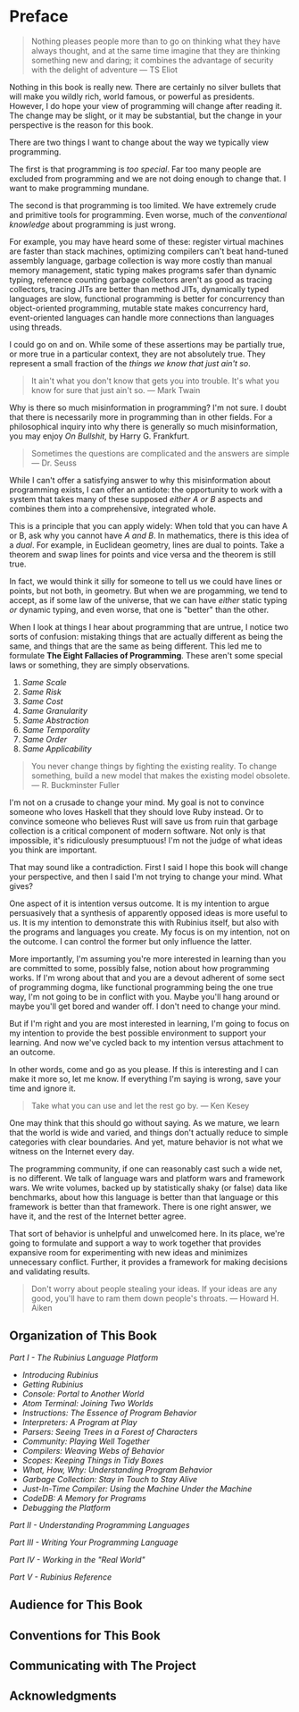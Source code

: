 # Preface

> Nothing pleases people more than to go on thinking what they have always thought, and at the same time imagine that they are thinking something new and daring; it combines the advantage of security with the delight of adventure &mdash; TS Eliot

Nothing in this book is really new. There are certainly no silver bullets that will make you wildly rich, world famous, or powerful as presidents. However, I do hope your view of programming will change after reading it. The change may be slight, or it may be substantial, but the change in your perspective is the reason for this book.

There are two things I want to change about the way we typically view programming.

The first is that programming is _too special_. Far too many people are excluded from programming and we are not doing enough to change that. I want to make programming mundane.

The second is that programming is too limited. We have extremely crude and primitive tools for programming. Even worse, much of the _conventional knowledge_ about programming is just wrong.

For example, you may have heard some of these: register virtual machines are faster than stack machines, optimizing compilers can't beat hand-tuned assembly language, garbage collection is way more costly than manual memory management, static typing makes programs safer than dynamic typing, reference counting garbage collectors aren't as good as tracing collectors, tracing JITs are better than method JITs, dynamically typed languages are slow, functional programming is better for concurrency than object-oriented programming, mutable state makes concurrency hard, event-oriented languages can handle more connections than languages using threads.

I could go on and on. While some of these assertions may be partially true, or more true in a particular context, they are not absolutely true. They represent a small fraction of the _things we know that just ain't so_.

> It ain't what you don't know that gets you into trouble. It's what you know for sure that just ain't so. &mdash; Mark Twain

Why is there so much misinformation in programming? I'm not sure. I doubt that there is necessarily more in programming than in other fields. For a philosophical inquiry into why there is generally so much misinformation, you may enjoy _On Bullshit_, by Harry G. Frankfurt.

> Sometimes the questions are complicated and the answers are simple &mdash; Dr. Seuss

While I can't offer a satisfying answer to why this misinformation about programming exists, I can offer an antidote: the opportunity to work with a system that takes many of these supposed _either A or B_ aspects and combines them into a comprehensive, integrated whole.

This is a principle that you can apply widely: When told that you can have A or B, ask why you cannot have _A and B_. In mathematics, there is this idea of a _dual_. For example, in Euclidean geometry, lines are dual to points. Take a theorem and swap lines for points and vice versa and the theorem is still true.

In fact, we would think it silly for someone to tell us we could have lines or points, but not both, in geometry. But when we are progamming, we tend to accept, as if some law of the universe, that we can have _either_ static typing _or_ dynamic typing, and even worse, that one is "better" than the other.

When I look at things I hear about programming that are untrue, I notice two sorts of confusion: mistaking things that are actually different as being the same, and things that are the same as being different. This led me to formulate **The Eight Fallacies of Programming**. These aren't some special laws or something, they are simply observations.

1. _Same Scale_
2. _Same Risk_
3. _Same Cost_
4. _Same Granularity_
5. _Same Abstraction_
6. _Same Temporality_
7. _Same Order_
8. _Same Applicability_

> You never change things by fighting the existing reality. To change something, build a new model that makes the existing model obsolete. &mdash; R. Buckminster Fuller

I'm not on a crusade to change your mind. My goal is not to convince someone who loves Haskell that they should love Ruby instead. Or to convince someone who believes Rust will save us from ruin that garbage collection is a critical component of modern software. Not only is that impossible, it's ridiculously presumptuous! I'm not the judge of what ideas you think are important.

That may sound like a contradiction. First I said I hope this book will change your perspective, and then I said I'm not trying to change your mind. What gives?

One aspect of it is intention versus outcome. It is my intention to argue persuasively that a synthesis of apparently opposed ideas is more useful to us. It is my intention to demonstrate this with Rubinius itself, but also with the programs and languages you create. My focus is on my intention, not on the outcome. I can control the former but only influence the latter.

More importantly, I'm assuming you're more interested in learning than you are committed to some, possibly false, notion about how programming works. If I'm wrong about that and you are a devout adherent of some sect of programming dogma, like functional programming being the one true way, I'm not going to be in conflict with you. Maybe you'll hang around or maybe you'll get bored and wander off. I don't need to change your mind.

But if I'm right and you are most interested in learning, I'm going to focus on my intention to provide the best possible environment to support your learning. And now we've cycled back to my intention versus attachment to an outcome.

In other words, come and go as you please. If this is interesting and I can make it more so, let me know. If everything I'm saying is wrong, save your time and ignore it.

> Take what you can use and let the rest go by. &mdash; Ken Kesey

One may think that this should go without saying. As we mature, we learn that the world is wide and varied, and things don't actually reduce to simple categories with clear boundaries. And yet, mature behavior is not what we witness on the Internet every day.

The programming community, if one can reasonably cast such a wide net, is no different. We talk of language wars and platform wars and framework wars. We write volumes, backed up by statistically shaky (or false) data like benchmarks, about how this language is better than that language or this framework is better than that framework. There is one right answer, we have it, and the rest of the Internet better agree.

That sort of behavior is unhelpful and unwelcomed here. In its place, we're going to formulate and support a way to work together that provides expansive room for experimenting with new ideas and minimizes unnecessary conflict. Further, it provides a framework for making decisions and validating results.

> Don't worry about people stealing your ideas. If your ideas are any good, you'll have to ram them down people's throats. &mdash; Howard H. Aiken


## Organization of This Book

_Part I - The Rubinius Language Platform_

* _Introducing Rubinius_
* _Getting Rubinius_
* _Console: Portal to Another World_
* _Atom Terminal: Joining Two Worlds_
* _Instructions: The Essence of Program Behavior_
* _Interpreters: A Program at Play_
* _Parsers: Seeing Trees in a Forest of Characters_
* _Community: Playing Well Together_
* _Compilers: Weaving Webs of Behavior_
* _Scopes: Keeping Things in Tidy Boxes_
* _What, How, Why: Understanding Program Behavior_
* _Garbage Collection: Stay in Touch to Stay Alive_
* _Just-In-Time Compiler: Using the Machine Under the Machine_
* _CodeDB: A Memory for Programs_
* _Debugging the Platform_

_Part II - Understanding Programming Languages_

_Part III - Writing Your Programming Language_

_Part IV - Working in the "Real World"_

_Part V - Rubinius Reference_


## Audience for This Book

## Conventions for This Book

## Communicating with The Project

## Acknowledgments
